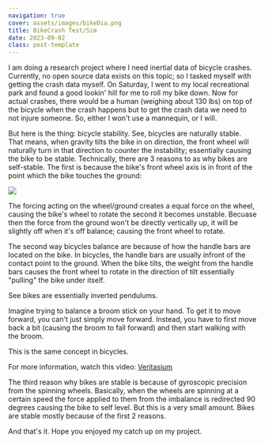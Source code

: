 ```yaml
---
navigation: true
cover: assets/images/bikeDia.png
title: BikeCrash Test/Sim
date: 2023-09-02
class: post-template
---
```


I am doing a research project where I need inertial data of bicycle crashes. Currently, no open source data exists on this topic; so I tasked myself with getting the crash data myself. On Saturday, I went to my local recreational park and found a good lookin' hill for me to roll my bike down. Now for actual crashes, there would be a human \(weighing about 130 lbs\) on top of the bicycle when the crash happens but to get the crash data we need to not injure someone. So, either I won't use a mannequin, or I will.

But here is the thing: bicycle stability. See, bicycles are naturally stable. That means, when gravity tilts the bike in on direction, the front wheel will naturally turn in that direction to counter the instability; essentially causing the bike to be stable. Technically, there are 3 reasons to as why bikes are self-stable. The first is because the bike's front wheel axis is in front of the point which the bike touches the ground:

![](https://encrypted-tbn0.gstatic.com/images?q=tbn:ANd9GcTDzm8y2z5n1n6xrrO4e1ZFBPe2B9vJGAYaOw6h_T-Qon6UY9sjOuwEJjDi0_R7R4ef8ow:https://www.science.org/cms/10.1126/science.1201959/asset/961bea51-486c-4664-bc95-c0258d30e16d/assets/graphic/332_339_f1.jpeg&usqp=CAU)

The forcing acting on the wheel/ground creates a equal force on the wheel, causing the bike's wheel to rotate the second it becomes unstable. Becuase then the force from the ground won't be directly vertically up, it will be slightly off when it's off balance; causing the front wheel to rotate.

The second way bicycles balance are because of how the handle bars are located on the bike. In bicycles, the handle bars are usually infront of the contact point to the ground. When the bike tilts, the weight from the handle bars causes the front wheel to rotate in the direction of tilt essentially "pulling" the bike under itself.

See bikes are essentially inverted pendulums. 

Imagine trying to balance a broom stick on your hand. To get it to move forward, you can't just simply move forward. Instead, you have to first move back a bit (causing the broom to fall forward) and then start walking with the broom. 

This is the same concept in bicycles. 

For more information, watch this video: [Veritasium](https://www.youtube.com/watch?v=9cNmUNHSBac)

The third reason why bikes are stable is because of gyroscopic precision from the spinning wheels. Basically, when the wheels are spinning at a certain speed the force applied to them from the imbalance is redirected 90 degrees causing the bike to self level. But this is a very small amount. Bikes are stable mostly because of the first 2 reasons. 

And that's it. Hope you enjoyed my catch up on my project.

